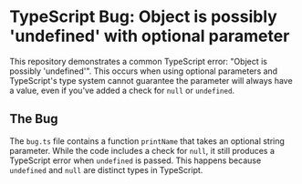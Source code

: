 # TypeScript Bug: Object is possibly 'undefined' with optional parameter

This repository demonstrates a common TypeScript error: "Object is possibly 'undefined'".  This occurs when using optional parameters and TypeScript's type system cannot guarantee the parameter will always have a value, even if you've added a check for `null` or `undefined`.

## The Bug
The `bug.ts` file contains a function `printName` that takes an optional string parameter.  While the code includes a check for `null`, it still produces a TypeScript error when `undefined` is passed. This happens because `undefined` and `null` are distinct types in TypeScript.